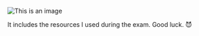 ![This is an image](https://images.credly.com/images/3ad6f601-05ce-489c-a97c-462b55957833/WiFu-OSWP-badge.png)


It includes the resources I used during the exam. Good luck. :smiling_imp:
